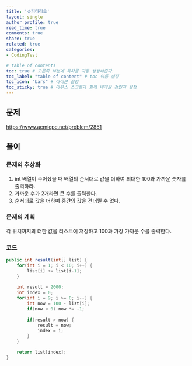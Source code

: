 ```yaml
---
title: '슈퍼마리오'
layout: single
author_profile: true
read_time: true
comments: true
share: true
related: true
categories:
- CodingTest

# table of contents
toc: true # 오른쪽 부분에 목차를 자동 생성해준다.
toc_label: "table of content" # toc 이름 설정
toc_icon: "bars" # 아이콘 설정
toc_sticky: true # 마우스 스크롤과 함께 내려갈 것인지 설정
---
```


## 문제
<a href="https://www.acmicpc.net/problem/2851" target="_blank">https://www.acmicpc.net/problem/2851</a>

## 풀이
### 문제의 추상화
1. int 배열이 주어졌을 때 배열의 순서대로 값을 더하여 최대한 100과 가까운 숫자를 출력하라.
2. 가까운 수가 2개라면 큰 수를 출력한다.
3. 순서대로 값을 더하며 중간의 값을 건너뛸 수 없다.

### 문제의 계획
각 위치까지의 더한 값을 리스트에 저장하고 100과 가장 가까운 수를 출력한다.

### 코드
```java
public int result(int[] list) {
    for(int i = 1; i < 10; i++) {
        list[i] += list[i-1];
    }
    
    int result = 2000;
    int index = 0;
    for(int i = 9; i >= 0; i--) {
        int now = 100 - list[i];
        if(now < 0) now *= -1;
        
        if(result > now) {
            result = now;
            index = i;
        }
    }

    return list[index];
}
```